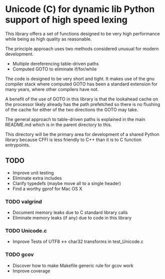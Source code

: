 # Unicode (C) for dynamic lib Python support of high speed lexing
This library offers a set of functions
designed to be very high performance
while being as high quality as reasonable.

The principle approach uses two methods
considered unusual for modern development.
* Multiple dereferencing table-driven paths
* Computed GOTO to eliminate if/for/while

The code is designed to be very short and tight.
It makes use of the gnu compiler stack where
computed GOTO has been a standard extension
for many years, where other compilers have not.

A benefit of the use of GOTO in this library is
that the lookahead cache on the processor
likely already has the path prefetched
so there is no flushing of the cache for
either of the two directions the GOTO may take.

The general approach to table-driven paths
is explained in the main README.md
which is in the parent directory to this.

This directory will be the primary area
for development of a shared Python library
because CFFI is less friendly to C++
than it is to C function entrypoints.

## TODO
* Improve unit testing
* Eliminate extra includes
* Clarify typedefs (maybe move all to a single header)
* Find a worthy gprof for Mac OS X

### TODO valgrind
* Document memory leaks due to C standard library calls
* Eliminate memory leaks (if any) due to code in this library

### TODO Unicode.c
* Improve Tests of UTF8 <-> char32 transforms in test_Unicode.c

### TODO gcov
* Discover how to make Makefile generic rule for gcov work
* Improve coverage
